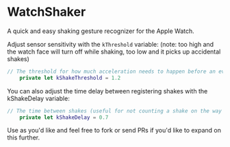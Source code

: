 # WatchShaker

A quick and easy shaking gesture recognizer for the Apple Watch. 

Adjust sensor sensitivity with the `kThreshold` variable:
(note: too high and the watch face will turn off while shaking, too low and it picks up accidental shakes)
```swift
// The threshold for how much acceleration needs to happen before an event will register. Can tune to your liking, although I've found 1.2 to work pretty well.
    private let kShakeThreshold = 1.2
```

You can also adjust the time delay between registering shakes with the kShakeDelay variable:
```swift
// The time between shakes (useful for not counting a shake on the way up and then again on the way back down).
    private let kShakeDelay = 0.7
```

Use as you'd like and feel free to fork or send PRs if you'd like to expand on this further.
